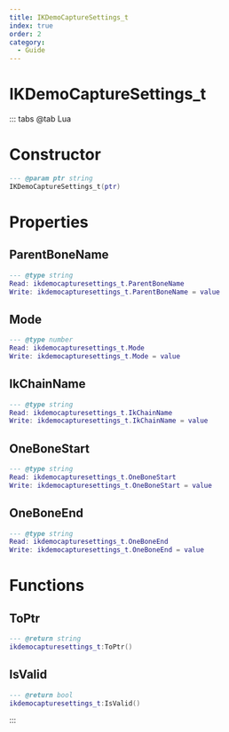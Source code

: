 ```yaml
---
title: IKDemoCaptureSettings_t
index: true
order: 2
category:
  - Guide
---
```


# IKDemoCaptureSettings_t

::: tabs
@tab Lua
# Constructor
```lua
--- @param ptr string
IKDemoCaptureSettings_t(ptr)
```
# Properties
## ParentBoneName 
```lua
--- @type string
Read: ikdemocapturesettings_t.ParentBoneName
Write: ikdemocapturesettings_t.ParentBoneName = value
```
## Mode 
```lua
--- @type number
Read: ikdemocapturesettings_t.Mode
Write: ikdemocapturesettings_t.Mode = value
```
## IkChainName 
```lua
--- @type string
Read: ikdemocapturesettings_t.IkChainName
Write: ikdemocapturesettings_t.IkChainName = value
```
## OneBoneStart 
```lua
--- @type string
Read: ikdemocapturesettings_t.OneBoneStart
Write: ikdemocapturesettings_t.OneBoneStart = value
```
## OneBoneEnd 
```lua
--- @type string
Read: ikdemocapturesettings_t.OneBoneEnd
Write: ikdemocapturesettings_t.OneBoneEnd = value
```
# Functions
## ToPtr
```lua
--- @return string
ikdemocapturesettings_t:ToPtr()
```
## IsValid
```lua
--- @return bool
ikdemocapturesettings_t:IsValid()
```

:::